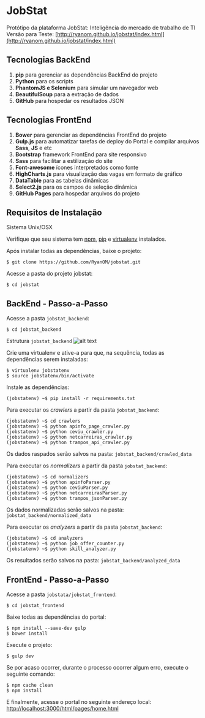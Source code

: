 # JobStat

Protótipo da plataforma JobStat: Inteligência do mercado de trabalho de TI
Versão para Teste: [http://ryanom.github.io/jobstat/index.html](http://ryanom.github.io/jobstat/index.html)

## Tecnologias BackEnd
1. **pip** para gerenciar as dependências BackEnd do projeto
2. **Python** para os scripts
3. **PhantomJS e Selenium** para simular um navegador web
4. **BeautifulSoup** para a extração de dados
5. **GitHub** para hospedar os resultados JSON



## Tecnologias FrontEnd
1. **Bower** para gerenciar as dependências FrontEnd do projeto
2. **Gulp.js** para automatizar tarefas de deploy do Portal e compilar arquivos **Sass**, **JS** e etc
3. **Bootstrap** framework FrontEnd para site responsivo
4. **Sass** para facilitar a estilização do site
5. **Font-awesome** ícones interpretados como fonte
6. **HighCharts.js** para visualização das vagas em formato de gráfico
7. **DataTable** para as tabelas dinâmicas
8. **Select2.js** para os campos de seleção dinâmica
9. **GitHub Pages** para hospedar arquivos do projeto

## Requisitos de Instalação

Sistema Unix/OSX

Verifique que seu sistema tem [npm](https://nodejs.org/en/download/), [pip](https://pip.pypa.io/en/stable/installing/) e [virtualenv](https://virtualenv.pypa.io/en/stable/installation/) instalados.

Após instalar todas as dependências, baixe o projeto:
```
$ git clone https://github.com/RyanOM/jobstat.git
```

Acesse a pasta do projeto jobstat:
```
$ cd jobstat
```

## BackEnd - Passo-a-Passo

Acesse a pasta `jobstat_backend`:
```
$ cd jobstat_backend
```

Estrutura `jobstat_backend`
![alt text](https://s28.postimg.org/eiq89uzcd/Screen_Shot_2016_12_15_at_4_23_20_PM.png "Logo Title Text 1")


Crie uma virtualenv e ative-a para que, na sequência, todas as dependências serem instaladas:
```
$ virtualenv jobstatenv
$ source jobstatenv/bin/activate
```

Instale as dependências:
```
(jobstatenv) ~$ pip install -r requirements.txt
```

Para executar os *crawlers* a partir da pasta `jobstat_backend`:
```
(jobstatenv) ~$ cd crawlers
(jobstatenv) ~$ python apinfo_page_crawler.py
(jobstatenv) ~$ python ceviu_crawler.py
(jobstatenv) ~$ python netcarreiras_crawler.py
(jobstatenv) ~$ python trampos_api_crawler.py	
```
Os dados raspados serão salvos na pasta: `jobstat_backend/crawled_data`

Para executar os *normalizers* a partir da pasta `jobstat_backend`:
```
(jobstatenv) ~$ cd normalizers
(jobstatenv) ~$ python apinfoParser.py
(jobstatenv) ~$ python ceviuParser.py
(jobstatenv) ~$ python netcarreirasParser.py
(jobstatenv) ~$ python trampos_jsonParser.py
```
Os dados normalizadas serão salvos na pasta: `jobstat_backend/normalized_data`

Para executar os *analyzers* a partir da pasta `jobstat_backend`:
```
(jobstatenv) ~$ cd analyzers
(jobstatenv) ~$ python job_offer_counter.py
(jobstatenv) ~$ python skill_analyzer.py	
```
Os resultados serão salvos na pasta: `jobstat_backend/analyzed_data`


## FrontEnd - Passo-a-Passo

Acesse a pasta `jobstata/jobstat_frontend`:
```
$ cd jobstat_frontend
```

Baixe todas as dependências do portal:
```
$ npm install --save-dev gulp
$ bower install
```


Execute o projeto:
```
$ gulp dev
```

Se por acaso ocorrer, durante o processo ocorrer algum erro, execute o seguinte comando:
```
$ npm cache clean
$ npm install
```

E finalmente, acesse o portal no seguinte endereço local: [http://localhost:3000/html/pages/home.html](http://localhost:3000/html/pages/home.html)
